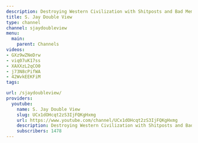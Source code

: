 ```yaml
---
description: Destroying Western Civilization with Shitposts and Bad Memes.
title: S. Jay Double View
type: channel
channel: sjaydoubleview
menu:
  main:
    parent: Channels
videos:
- GXz9wZNeDrw
- viq07uK17ss
- XAXXzL2qCO0
- j73N8cPifWA
- 42WvkEEKFiM
tags:

url: /sjaydoubleview/
providers:
  youtube:
    name: S. Jay Double View
    slug: UCx1dOHcqt2zS3IjFQKgHxmg
    url: https://www.youtube.com/channel/UCx1dOHcqt2zS3IjFQKgHxmg
    description: Destroying Western Civilization with Shitposts and Bad Memes.
    subscribers: 1478
---
```

